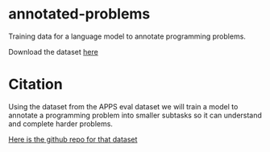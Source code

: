 # annotated-problems
Training data for a language model to annotate programming problems. 

Download the dataset [here](https://drive.google.com/file/d/1YvBueNp7Ydx1-VPRgY2UyMG0lvCp90n4/view?usp=sharing)

# Citation
Using the dataset from the APPS eval dataset we will train a model to annotate a
programming problem into smaller subtasks so it can understand and complete harder
problems.

[Here is the github repo for that dataset](https://github.com/hendrycks/apps)
